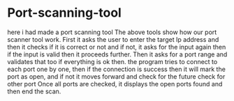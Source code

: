 # Port-scanning-tool
here i had made a port scanning tool 
The above tools show how our port scanner tool work. First it asks the user to enter the target Ip address and then it checks if it is correct or not and if not, it asks for the input again then if the input is valid then it proceeds further. Then it asks for a port range and validates that too if everything is ok then. the program tries to connect to each port one by one, then if the connection is success then it will mark the port as open, and if not it moves forward and check for the future check for other port Once all ports are checked, it displays the open ports found and then end the scan. 
